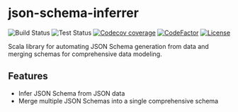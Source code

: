 # json-schema-inferrer

![Build Status](https://github.com/YacineAll/json-schema-inferrer/workflows/Build/badge.svg)
![Test Status](https://github.com/YacineAll/json-schema-inferrer/workflows/Test/badge.svg)
[![Codecov coverage](https://codecov.io/gh/YacineAll/json-schema-inferrer/branch/main/graph/badge.svg)](https://codecov.io/gh/YacineAll/json-schema-inferrer)
[![CodeFactor](https://www.codefactor.io/repository/github/yacineall/json-schema-inferrer/badge)](https://www.codefactor.io/repository/github/yacineall/json-schema-inferrer)
[![License](https://img.shields.io/github/license/YacineAll/json-schema-inferrer)](https://github.com/YacineAll/json-schema-inferrer/blob/main/LICENSE)

Scala library for automating JSON Schema generation from data and merging schemas for comprehensive data modeling.

## Features

- Infer JSON Schema from JSON data
- Merge multiple JSON Schemas into a single comprehensive schema

